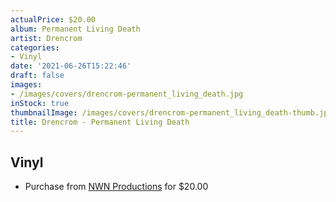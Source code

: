 ```yaml
---
actualPrice: $20.00
album: Permanent Living Death
artist: Drencrom
categories:
- Vinyl
date: '2021-06-26T15:22:46'
draft: false
images:
- /images/covers/drencrom-permanent_living_death.jpg
inStock: true
thumbnailImage: /images/covers/drencrom-permanent_living_death-thumb.jpg
title: Drencrom - Permanent Living Death
---
```


## Vinyl
* Purchase from [NWN Productions](http://shop.nwnprod.com/index.php?route=product/product&path=75&product_id=15911&sort=pd.name&order=ASC) for $20.00
